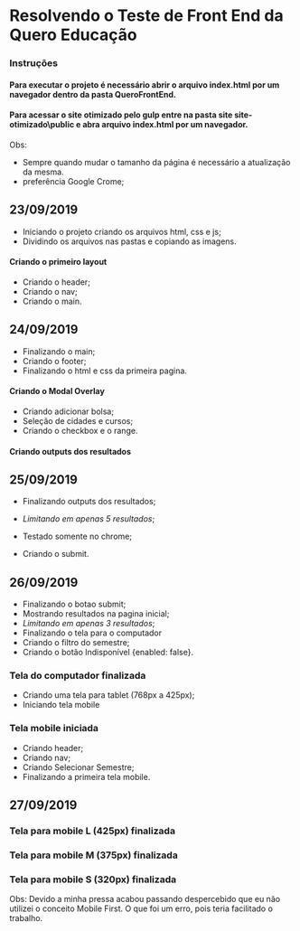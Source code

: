 # Resolvendo o Teste de Front End da Quero Educação

### Instruções

#### Para executar o projeto é necessário abrir o arquivo index.html por um navegador dentro da pasta QueroFrontEnd.


#### Para acessar o site otimizado pelo gulp entre na pasta site site-otimizado\public e abra arquivo index.html por um navegador.

Obs:
* Sempre quando mudar o tamanho da página é necessário a atualização da mesma.
* preferência Google Crome;

## 23/09/2019

* Iniciando o projeto criando os arquivos html, css e js;
* Dividindo os arquivos nas pastas e copiando as imagens.

#### Criando o primeiro layout

* Criando o header;
* Criando o nav;
* Criando o main.


## 24/09/2019

* Finalizando o main;
* Criando o footer;
* Finalizando o html e css da primeira pagina.

#### Criando o Modal Overlay 

* Criando adicionar bolsa;
* Seleção de cidades e cursos;
* Criando o checkbox e o range.

#### Criando outputs dos resultados 


## 25/09/2019

* Finalizando outputs dos resultados;
* *Limitando em apenas 5 resultados*;
* Testado somente no chrome;

* Criando o submit.

## 26/09/2019

* Finalizando o botao submit;
* Mostrando resultados na pagina inicial;
* *Limitando em apenas 3 resultados*;
* Finalizando o tela para o computador
* Criando o filtro do semestre;
* Criando o botão Indisponível {enabled: false}.

### Tela do computador finalizada

* Criando uma tela para tablet (768px a 425px);
* Iniciando tela mobile

### Tela mobile iniciada

* Criando header;
* Criando nav;
* Criando Selecionar Semestre;
* Finalizando a primeira tela mobile.

## 27/09/2019

### Tela para mobile L (425px) finalizada
### Tela para mobile M (375px) finalizada
### Tela para mobile S (320px) finalizada

Obs: Devido a minha pressa acabou passando despercebido que eu não utilizei o conceito Mobile First. O que foi um erro, pois teria facilitado o trabalho.
